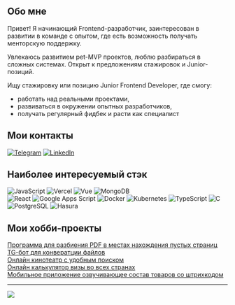 ## Обо мне
Привет! Я начинающий Frontend-разработчик, заинтересован в развитии в команде с опытом, где есть возможность получать менторскую поддержку.

Увлекаюсь развитием pet-MVP проектов, люблю разбираться в сложных системах. Открыт к предложениям стажировок и Junior-позиций.

Ищу стажировку или позицию Junior Frontend Developer, где смогу:
- работать над реальными проектами,
- развиваться в окружении опытных разработчиков,
- получать регулярный фидбек и расти как специалист

## Мои контакты
[![Telegram](https://img.shields.io/badge/-Telegram-0088CC?style=for-the-badge)](https://t.me/liliammo)
[![LinkedIn](https://img.shields.io/badge/-LinkedIn-0A66C2?style=for-the-badge)](https://linkedin.com/in/bacek97) 

## Наиболее интересуемый стэк
![JavaScript](https://img.shields.io/badge/JavaScript-F7DF1E?style=for-the-badge&logo=javascript&logoColor=black)
![Vercel](https://img.shields.io/badge/Vercel-%23000000.svg?style=for-the-badge&logo=vercel&logoColor=white)
![Vue](https://img.shields.io/badge/Vue.js-4FC08D?style=for-the-badge&logo=vue.js&logoColor=white)
![MongoDB](https://img.shields.io/badge/MongoDB-47A248?style=for-the-badge&logo=mongodb&logoColor=white)  
![React](https://img.shields.io/badge/React-61DAFB?style=for-the-badge&logo=react&logoColor=black)
![Google Apps Script](https://img.shields.io/badge/GAppsScript-4285F4?style=for-the-badge&logo=googleappsscript&logoColor=white)
![Docker](https://img.shields.io/badge/Docker-2496ED?style=for-the-badge&logo=docker&logoColor=white)
![Kubernetes](https://img.shields.io/badge/Kubernetes-326CE5?style=for-the-badge&logo=kubernetes&logoColor=white)
![TypeScript](https://img.shields.io/badge/TypeScript-3178C6?style=for-the-badge&logo=typescript&logoColor=white)
![C](https://img.shields.io/badge/C-00599C?style=for-the-badge&logo=c&logoColor=white)
![PostgreSQL](https://img.shields.io/badge/PostgreSQL-336791?style=for-the-badge&logo=postgresql&logoColor=white)
![Hasura](https://img.shields.io/badge/Hasura-343E99?style=for-the-badge&logo=hasura&logoColor=ffffff)

## Мои хобби-проекты
[Программа для разбиения PDF в местах нахождения пустых страниц](https://github.com/bacek97/pdf_splitter_by_blanks) <br />
[TG-бот для конвератции файлов]() <br />
[Онлайн кинотеатр с удобным поиском](https://github.com/bacek97/pet-MVP_FILMS.TV_Vue) <br />
[Онлайн калькулятор визы во всех странах]() <br />
[Мобильное приложение озвучивающее состав товаров со штрихкодом]()




---
[![](https://visitcount.itsvg.in/api?id=Miffle&icon=2&color=0)](https://visitcount.itsvg.in)

<!--
**bacek97/bacek97** is a ✨ _special_ ✨ repository because its `README.md` (this file) appears on your GitHub profile.

Here are some ideas to get you started:

- 🔭 I’m currently working on ...
- 🌱 I’m currently learning ...
- 👯 I’m looking to collaborate on ...
- 🤔 I’m looking for help with ...
- 💬 Ask me about ...
- 📫 How to reach me: ...
- 😄 Pronouns: ...
- ⚡ Fun fact: ...
-->
